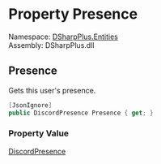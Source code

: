 # Property Presence

Namespace: [DSharpPlus.Entities](DSharpPlus.Entities.md)  
Assembly: DSharpPlus.dll

## <a id="DSharpPlus_Entities_DiscordUser_Presence"></a>Presence

Gets this user's presence.

```csharp
[JsonIgnore]
public DiscordPresence Presence { get; }
```

### Property Value

[DiscordPresence](DSharpPlus.Entities.DiscordPresence.md)

